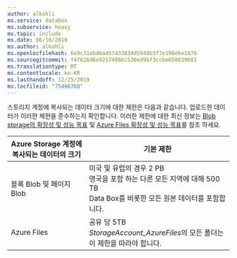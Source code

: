 ```yaml
---
author: alkohli
ms.service: databox
ms.subservice: heavy
ms.topic: include
ms.date: 06/18/2019
ms.author: alkohli
ms.openlocfilehash: 6a9c31eb46a457433834d5940b3f7e190ebe1476
ms.sourcegitcommit: f4f626d6e92174086c530ed9bf3ccbe058639081
ms.translationtype: MT
ms.contentlocale: ko-KR
ms.lasthandoff: 12/25/2019
ms.locfileid: "75466768"
---
```

스토리지 계정에 복사되는 데이터 크기에 대한 제한은 다음과 같습니다. 업로드한 데이터가 이러한 제한을 준수하는지 확인합니다. 이러한 제한에 대한 최신 정보는 [Blob storage의 확장성 및 성능 목표](../articles/storage/blobs/scalability-targets.md) 및 [Azure Files 확장성 및 성능 목표](../articles/storage/files/storage-files-scale-targets.md)를 참조 하세요.

| Azure Storage 계정에 복사되는 데이터의 크기                      | 기본 제한          |
|---------------------------------------------------------------------|------------------------|
| 블록 Blob 및 페이지 Blob                                            | 미국 및 유럽의 경우 2 PB<br>영국을 포함 하는 다른 모든 지역에 대해 500 TB  <br> Data Box를 비롯한 모든 원본 데이터를 포함합니다.|
| Azure Files                                                          | 공유 당 5TB<br> *StorageAccount_AzureFiles*의 모든 폴더는 이 제한을 따라야 합니다.       |

